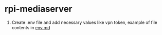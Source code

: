 # rpi-mediaserver
1. Create .env file and add necessary values like vpn token, example of file contents in [env.md](env.md)